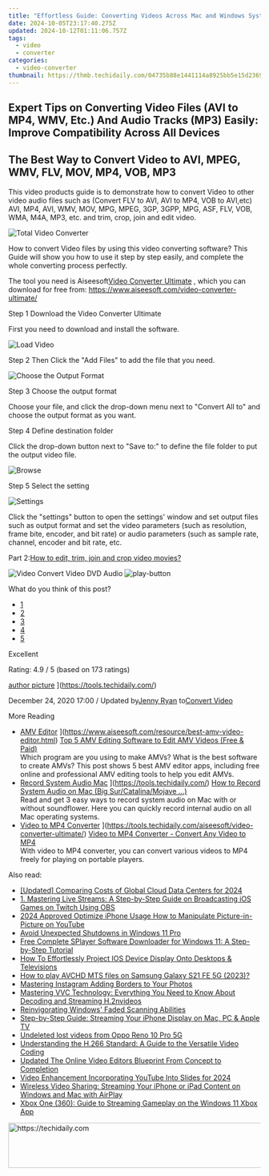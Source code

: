 ```yaml
---
title: "Effortless Guide: Converting Videos Across Mac and Windows Systems"
date: 2024-10-05T23:17:40.275Z
updated: 2024-10-12T01:11:06.757Z
tags:
  - video
  - converter
categories:
  - video-converter
thumbnail: https://thmb.techidaily.com/04735b88e1441114a8925bb5e15d2369f293d2c3a93400105413a698d6a65c62.jpg
---
```


## Expert Tips on Converting Video Files (AVI to MP4, WMV, Etc.) And Audio Tracks (MP3) Easily: Improve Compatibility Across All Devices

## The Best Way to Convert Video to AVI, MPEG, WMV, FLV, MOV, MP4, VOB, MP3

 This video products guide is to demonstrate how to convert Video to other video audio files such as (Convert FLV to AVI, AVI to MP4, VOB to AVI,etc) AVI, MP4, AVI, WMV, MOV, MPG, MPEG, 3GP, 3GPP, MPG, ASF, FLV, VOB, WMA, M4A, MP3, etc. and trim, crop, join and edit video.

![Total Video Converter](https://www.aiseesoft.com/images/article/convert-vhs-to-digital/convert-vhs-to-digital.jpg)

 How to convert Video files by using this video converting software? This Guide will show you how to use it step by step easily, and complete the whole converting process perfectly.

 The tool you need is Aiseesoft[Video Converter Ultimate](https://tools.techidaily.com/aiseesoft/video-converter-ultimate/) , which you can download for free from: <https://www.aiseesoft.com/video-converter-ultimate/>

Step 1 Download the Video Converter Ultimate

First you need to download and install the software.

[](https://secure.2checkout.com/order/cart.php?PRODS=4575878&QTY=1&AFFILIATE=108875) [](https://secure.2checkout.com/order/cart.php?PRODS=4594445&QTY=1&AFFILIATE=108875)

![Load Video](https://www.aiseesoft.com/images/video-converter-ultimate/add-aac-audio.jpg)

Step 2 Then Click the "Add Files" to add the file that you need.

![Choose the Output Format](https://www.aiseesoft.com/images/video-converter-ultimate/load.jpg)

Step 3 Choose the output format

 Choose your file, and click the drop-down menu next to "Convert All to" and choose the output format as you want.

Step 4 Define destination folder

 Click the drop-down button next to "Save to:" to define the file folder to put the output video file.

![Browse](https://www.aiseesoft.com/images/video-converter-ultimate/convert-video-new.jpg)

Step 5 Select the setting

![Settings](https://www.aiseesoft.com/images/video-converter-ultimate/preferences-general-new.jpg)

 Click the "settings" button to open the settings' window and set output files such as output format and set the video parameters (such as resolution, frame bite, encoder, and bit rate) or audio parameters (such as sample rate, channel, encoder and bit rate, etc.

 Part 2:[How to edit, trim, join and crop video movies?](https://tools.techidaily.com/)

![Video Convert Video DVD Audio](https://www.aiseesoft.com/images/youtube-video/video-convert-video-dvd-audio.jpg) ![play-button](https://www.aiseesoft.com/images/play-button.png)

What do you think of this post?

* [1](https://tools.techidaily.com/)
* [2](https://tools.techidaily.com/)
* [3](https://tools.techidaily.com/)
* [4](https://tools.techidaily.com/)
* [5](https://tools.techidaily.com/)

Excellent

Rating: 4.9 / 5 (based on 173 ratings)

[author picture](https://www.aiseesoft.com/images/author/jenny.png) ](https://tools.techidaily.com/)

 December 24, 2020 17:00 / Updated by[Jenny Ryan](https://tools.techidaily.com/) to[Convert Video](https://tools.techidaily.com/)

More Reading

* [AMV Editor](https://www.aiseesoft.com/images/more-reading/amv-editor-s.jpg) ](https://www.aiseesoft.com/resource/best-amv-video-editor.html) [Top 5 AMV Editing Software to Edit AMV Videos (Free & Paid)](https://www.aiseesoft.com/resource/best-amv-video-editor.html)  
 Which program are you using to make AMVs? What is the best software to create AMVs? This post shows 5 best AMV editor apps, including free online and professional AMV editing tools to help you edit AMVs.
* [Record System Audio Mac](https://www.aiseesoft.com/images/more-reading/record-system-audio-mac-s.jpg) ](https://tools.techidaily.com/) [How to Record System Audio on Mac (Big Sur/Catalina/Mojave …)](https://tools.techidaily.com/)  
 Read and get 3 easy ways to record system audio on Mac with or without soundflower. Here you can quickly record internal audio on all Mac operating systems.
* [Video to MP4 Converter](https://www.aiseesoft.com/images/more-reading/convert-video-to-mp4-format-s.jpg) ](https://tools.techidaily.com/aiseesoft/video-converter-ultimate/) [Video to MP4 Converter - Convert Any Video to MP4](https://tools.techidaily.com/aiseesoft/video-converter-ultimate/)  
 With video to MP4 converter, you can convert various videos to MP4 freely for playing on portable players.

<ins class="adsbygoogle"
     style="display:block"
     data-ad-format="autorelaxed"
     data-ad-client="ca-pub-7571918770474297"
     data-ad-slot="1223367746"></ins>

<ins class="adsbygoogle"
     style="display:block"
     data-ad-client="ca-pub-7571918770474297"
     data-ad-slot="8358498916"
     data-ad-format="auto"
     data-full-width-responsive="true"></ins>

<span class="atpl-alsoreadstyle">Also read:</span>
<div><ul>
<li><a href="https://fox-direct.techidaily.com/updated-comparing-costs-of-global-cloud-data-centers-for-2024/"><u>[Updated] Comparing Costs of Global Cloud Data Centers for 2024</u></a></li>
<li><a href="https://media-tips.techidaily.com/1-mastering-live-streams-a-step-by-step-guide-on-broadcasting-ios-games-on-twitch-using-obs/"><u>1. Mastering Live Streams: A Step-by-Step Guide on Broadcasting iOS Games on Twitch Using OBS</u></a></li>
<li><a href="https://extra-skills.techidaily.com/2024-approved-optimize-iphone-usage-how-to-manipulate-picture-in-picture-on-youtube/"><u>2024 Approved Optimize iPhone Usage How to Manipulate Picture-in-Picture on YouTube</u></a></li>
<li><a href="https://win11-tips.techidaily.com/avoid-unexpected-shutdowns-in-windows-11-pro/"><u>Avoid Unexpected Shutdowns in Windows 11 Pro</u></a></li>
<li><a href="https://media-tips.techidaily.com/free-complete-splayer-software-downloader-for-windows-11-a-step-by-step-tutorial/"><u>Free Complete SPlayer Software Downloader for Windows 11: A Step-by-Step Tutorial</u></a></li>
<li><a href="https://media-tips.techidaily.com/how-to-effortlessly-project-ios-device-display-onto-desktops-and-televisions/"><u>How To Effortlessly Project IOS Device Display Onto Desktops & Televisions</u></a></li>
<li><a href="https://blog-min.techidaily.com/how-to-play-avchd-mts-files-on-samsung-galaxy-s21-fe-5g-2023-by-aiseesoft-video-converter-play-mts-on-android/"><u>How to play AVCHD MTS files on Samsung Galaxy S21 FE 5G (2023)?</u></a></li>
<li><a href="https://instagram-clips.techidaily.com/mastering-instagram-adding-borders-to-your-photos/"><u>Mastering Instagram Adding Borders to Your Photos</u></a></li>
<li><a href="https://media-tips.techidaily.com/mastering-vvc-technology-everything-you-need-to-know-about-decoding-and-streaming-h2nvideos/"><u>Mastering VVC Technology: Everything You Need to Know About Decoding and Streaming H.2nvideos</u></a></li>
<li><a href="https://sound-issues.techidaily.com/reinvigorating-windows-faded-scanning-abilities/"><u>Reinvigorating Windows' Faded Scanning Abilities</u></a></li>
<li><a href="https://media-tips.techidaily.com/step-by-step-guide-streaming-your-iphone-display-on-mac-pc-and-apple-tv/"><u>Step-by-Step Guide: Streaming Your iPhone Display on Mac, PC & Apple TV</u></a></li>
<li><a href="https://techidaily.com/undeleted-lost-videos-from-oppo-reno-10-pro-5g-by-fonelab-android-recover-video/"><u>Undeleted lost videos from Oppo Reno 10 Pro 5G</u></a></li>
<li><a href="https://media-tips.techidaily.com/understanding-the-h266-standard-a-guide-to-the-versatile-video-coding/"><u>Understanding the H.266 Standard: A Guide to the Versatile Video Coding</u></a></li>
<li><a href="https://smart-video-editing.techidaily.com/updated-the-online-video-editors-blueprint-from-concept-to-completion/"><u>Updated The Online Video Editors Blueprint From Concept to Completion</u></a></li>
<li><a href="https://youtube-docs.techidaily.com/-enhancement-incorporating-youtube-into-slides-for-2024/"><u>Video Enhancement Incorporating YouTube Into Slides for 2024</u></a></li>
<li><a href="https://media-tips.techidaily.com/wireless-video-sharing-streaming-your-iphone-or-ipad-content-on-windows-and-mac-with-airplay/"><u>Wireless Video Sharing: Streaming Your iPhone or iPad Content on Windows and Mac with AirPlay</u></a></li>
<li><a href="https://media-tips.techidaily.com/xbox-one-360-guide-to-streaming-gameplay-on-the-windows-11-xbox-app/"><u>Xbox One (360): Guide to Streaming Gameplay on the Windows 11 Xbox App</u></a></li>
</ul></div>

<!-- affiliate ads begin -->
<a href="https://appsumo.8odi.net/c/5597632/2043855/7443" target="_top" id="2043855">
  <img src="//a.impactradius-go.com/display-ad/7443-2043855" border="0" alt="https://techidaily.com" width="728" height="90"/>
</a>
<img height="0" width="0" src="https://appsumo.8odi.net/i/5597632/2043855/7443" style="position:absolute;visibility:hidden;" border="0" />
<!-- affiliate ads end -->

